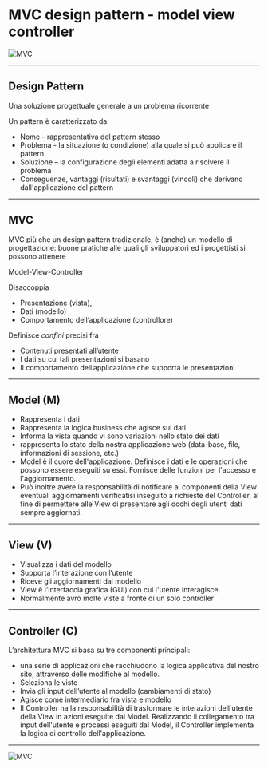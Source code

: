 # MVC design pattern - model view controller

![MVC](https://github.com/maboglia/CorsoJava/raw/master/appunti/img/mvc_pattern_uml_diagram.jpeg)

---

## Design Pattern

Una soluzione progettuale generale a un problema ricorrente

Un pattern è caratterizzato da:

* Nome - rappresentativa del pattern stesso
* Problema - la situazione (o condizione) alla quale si può applicare il pattern
* Soluzione – la configurazione degli elementi adatta a risolvere il problema
* Conseguenze, vantaggi (risultati) e svantaggi (vincoli) che derivano dall'applicazione del pattern

---

## MVC

MVC più che un design pattern tradizionale, è (anche) un modello di
progettazione: buone pratiche alle quali gli sviluppatori ed i progettisti si possono attenere

Model-View-Controller

Disaccoppia

* Presentazione (vista),
* Dati (modello)
* Comportamento dell’applicazione (controllore)

Definisce _confini_ precisi fra

* Contenuti presentati all’utente
* I dati su cui tali presentazioni si basano
* Il comportamento dell’applicazione che supporta le presentazioni

---

## Model (M)

* Rappresenta i dati
* Rappresenta la logica business che agisce sui dati
* Informa la vista quando vi sono variazioni nello stato dei dati
* rappresenta lo stato della nostra applicazione web (data-base, file, informazioni di sessione, etc.)
* Model è il cuore dell'applicazione. Definisce i dati e le operazioni che possono essere eseguiti su essi. Fornisce delle funzioni per l'accesso e l'aggiornamento.
* Può inoltre avere la responsabilità di notificare ai componenti della View eventuali aggiornamenti verificatisi inseguito a richieste del Controller, al fine di permettere alle View di presentare agli occhi degli utenti dati sempre aggiornati.

---

## View (V)

* Visualizza i dati del modello
* Supporta l’interazione con l’utente
* Riceve gli aggiornamenti dal modello
* View è l'interfaccia grafica (GUI) con cui l'utente interagisce.
* Normalmente avrò molte viste a fronte di un solo controller

---

## Controller (C)

L’architettura MVC si basa su tre componenti principali:

* una serie di applicazioni che racchiudono la logica applicativa del nostro sito, attraverso delle modifiche al modello.
* Seleziona le viste
* Invia gli input dell’utente al modello (cambiamenti di stato)
* Agisce come intermediario fra vista e modello
* Il Controller ha la responsabilità di trasformare le interazioni dell'utente della View in azioni eseguite dal Model. Realizzando il collegamento tra input dell'utente e processi eseguiti dal Model, il Controller implementa la logica di controllo dell'applicazione.

---

![MVC](https://github.com/maboglia/CorsoJava/blob/master/appunti/img/mvc_schema.jpg)
